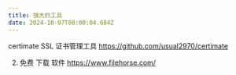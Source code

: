 ```yaml
---
title: 强大的工具
date: 2024-10-07T00:00:04.684Z
---
```




certimate SSL 证书管理工具
https://github.com/usual2970/certimate

2. 免费 下载 软件
https://www.filehorse.com/
